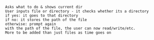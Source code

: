         Asks what to do & shows current dir
        User inputs file or directory - it checks whether its a directory
        if yes: it goes to that directory
        if no: it stores the path of the file
        otherwise: prompt again
        with the path of the file, the user can now read/write/etc.
        More to be added than just files as time goes on
